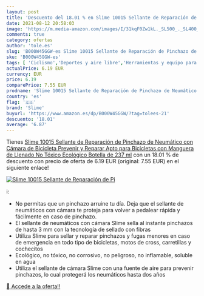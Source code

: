 ```yaml
---
layout: post
title: 'Descuento del 18.01 % en Slime 10015 Sellante de Reparación de Pi'
date: 2021-08-12 20:58:03
image: 'https://m.media-amazon.com/images/I/31kqF0Zw1kL._SL500_._SL400_.jpg'
comments: true
category: ofertas
author: 'tole.es'
slug: 'B000W45GGW-es Slime 10015 Sellante de Reparación de Pinchazo de...'
sku: 'B000W45GGW-es'
tags: [ 'Ciclismo','Deportes y aire libre','Herramientas y equipo para bicicletas','Kits de reparación de neumáticos para bicicletas','Ropa y equipo para deportes','bicicleta','slime', ]
actualPrice: 6.19 EUR
currency: EUR
price: 6.19
comparePrice: 7.55 EUR
prodname: 'Slime 10015 Sellante de Reparación de Pinchazo de Neumático con Cámara de Bicicleta  Prevenir y Reparar  Apto para Bicicletas  con Manguera de Llenado  No Tóxico  Ecológico  Botella de 237 ml'
country: 'es'
flag: '🇪🇸'
brand: 'Slime'
buyurl: 'https://www.amazon.es/dp/B000W45GGW/?tag=tolees-21'
descuento: '18.01'
average: '6.87'
---
```


Tienes [Slime 10015 Sellante de Reparación de Pinchazo de Neumático con Cámara de Bicicleta  Prevenir y Reparar  Apto para Bicicletas  con Manguera de Llenado  No Tóxico  Ecológico  Botella de 237 ml](https://www.amazon.es/dp/B000W45GGW/?tag=tolees-21) con un 18.01 % de descuento con precio de oferta de 6.19 EUR (original: 7.55 EUR) en el siguiente enlace!

[![Slime 10015 Sellante de Reparación de Pi](https://m.media-amazon.com/images/I/31kqF0Zw1kL._SL500_._SL400_.jpg)](https://www.amazon.es/dp/B000W45GGW/?tag=tolees-21)

ℹ️:

- No permitas que un pinchazo arruine tu día. Deja que el sellante de neumáticos con cámara te proteja para volver a pedalear rápida y fácilmente en caso de pinchazo.
- El sellante de neumáticos con cámara Slime sella al instante pinchazos de hasta 3 mm con la tecnología de sellado con fibras
- Utiliza Slime para sellar y reparar pinchazos y fugas menores en caso de emergencia en todo tipo de bicicletas, motos de cross, carretillas y cochecitos
- Ecológico, no tóxico, no corrosivo, no peligroso, no inflamable, soluble en agua
- Utiliza el sellante de cámara Slime con una fuente de aire para prevenir pinchazos, lo cual protegerá los neumáticos hasta dos años

[🛒 Accede a la oferta!!](https://www.amazon.es/dp/B000W45GGW/?tag=tolees-21)

